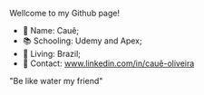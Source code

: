 Wellcome to my Github page!

- 👤 Name: Cauê;
- 📚 Schooling: Udemy and Apex;
- 📍 Living: Brazil;
- 📧 Contact: www.linkedin.com/in/cauê-oliveira

"Be like water my friend"
